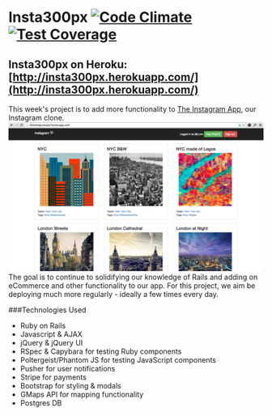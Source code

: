 # Insta300px [![Code Climate](https://codeclimate.com/repos/53fa725fe30ba058b601fe7c/badges/1f80d28c3f2aa19029fa/gpa.svg)](https://codeclimate.com/repos/53fa725fe30ba058b601fe7c/feed) [![Test Coverage](https://codeclimate.com/repos/53fa725fe30ba058b601fe7c/badges/1f80d28c3f2aa19029fa/coverage.svg)](https://codeclimate.com/repos/53fa725fe30ba058b601fe7c/feed)

Insta300px on Heroku: [http://insta300px.herokuapp.com/](http://insta300px.herokuapp.com/)
----------

This week's project is to add more functionality to [The Instagram App](http://theinstagramapp.herokuapp.com/), our Instagram clone.
![Screenshot](/app/assets/images/screenshot.png?raw=true "Screenshot")
 The goal is to continue to solidifying our knowledge of Rails and adding on eCommerce and other functionality to our app. 
For this project, we aim be deploying much more regularly - ideally a few times every day.

###Technologies Used

* Ruby on Rails
* Javascript & AJAX
* jQuery & jQuery UI
* RSpec & Capybara for testing Ruby components
* Poltergeist/Phantom JS for testing JavaScript components
* Pusher for user notifications
* Stripe for payments
* Bootstrap for styling & modals
* GMaps API for mapping functionality
* Postgres DB
